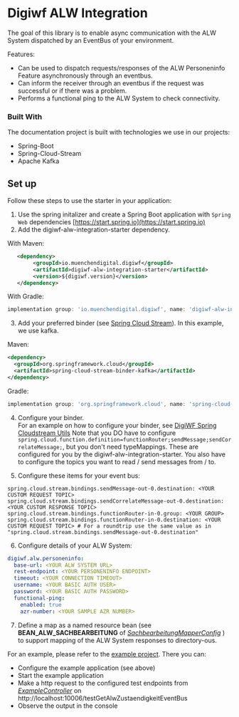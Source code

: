 # Digiwf ALW Integration

The goal of this library is to enable async communication with the ALW System dispatched by an EventBus of your
environment.

Features:

* Can be used to dispatch requests/responses of the ALW Personeninfo Feature asynchronously through an eventbus.
* Can inform the receiver through an eventbus if the request was successful or if there was a problem.
* Performs a functional ping to the ALW System to check connectivity.

### Built With

The documentation project is built with technologies we use in our projects:

* Spring-Boot
* Spring-Cloud-Stream
* Apache Kafka

## Set up

Follow these steps to use the starter in your application:

1. Use the spring initalizer and create a Spring Boot application with `Spring Web`
   dependencies [https://start.spring.io](https://start.spring.io)
2. Add the digiwf-alw-integration-starter dependency.

With Maven:

``` xml
   <dependency>
        <groupId>io.muenchendigital.digiwf</groupId>
        <artifactId>digiwf-alw-integration-starter</artifactId>
        <version>${digiwf.version}</version>
   </dependency>
```

With Gradle:

``` groovy
implementation group: 'io.muenchendigital.digiwf', name: 'digiwf-alw-integration-starter', version: '${digiwf.version}'
```

3. Add your preferred binder (see [Spring Cloud Stream](https://spring.io/projects/spring-cloud-stream)). In this
   example, we use kafka.

Maven:

 ``` xml
<dependency>
   <groupId>org.springframework.cloud</groupId>
   <artifactId>spring-cloud-stream-binder-kafka</artifactId>
</dependency>
```

Gradle:

``` groovy
implementation group: 'org.springframework.cloud', name: 'spring-cloud-stream-binder-kafka'
```

4. Configure your binder.<br>
   For an example on how to configure your binder,
   see [DigiWF Spring Cloudstream Utils](https://github.com/it-at-m/digiwf-core/tree/dev/digiwf-libs/digiwf-spring-cloudstream-utils#getting-started)
   Note that you DO have to
   configure ```spring.cloud.function.definition=functionRouter;sendMessage;sendCorrelateMessage;```, but you don't need
   typeMappings. These are configured for you by the digiwf-alw-integration-starter. You also have to configure the
   topics you want to read / send messages from / to.

5. Configure these items for your event bus:

``` properties
spring.cloud.stream.bindings.sendMessage-out-0.destination: <YOUR CUSTOM REQUEST TOPIC>
spring.cloud.stream.bindings.sendCorrelateMessage-out-0.destination: <YOUR CUSTOM RESPONSE TOPIC>
spring.cloud.stream.bindings.functionRouter-in-0.group: <YOUR GROUP>
spring.cloud.stream.bindings.functionRouter-in-0.destination: <YOUR CUSTOM REQUEST TOPIC> # For a roundtrip use the same value as in "spring.cloud.stream.bindings.sendMessage-out-0.destination" 
```

6. Configure details of your ALW System:

``` yaml
digiwf.alw.personeninfo:
  base-url: <YOUR ALW SYSTEM URL>
  rest-endpoint: <YOUR PERSONENINFO ENDPOINT>
  timeout: <YOUR CONNECTION TIMEOUT>
  username: <YOUR BASIC AUTH USER>
  password: <YOUR BASIC AUTH PASSWORD>
  functional-ping:
    enabled: true
    azr-number: <YOUR SAMPLE AZR NUMBER>
```

7. Define a map as a named resource bean (see **BEAN_ALW_SACHBEARBEITUNG**
   of <i>[SachbearbeitungMapperConfig](https://github.com/it-at-m/digiwf-core/blob/dev/digiwf-integrations/digiwf-alw-integration/digiwf-alw-integration-core/src/main/java/io/muenchendigital/digiwf/alw/integration/configuration/SachbearbeitungMapperConfig.java) </i> )
   to support mapping of the ALW System responses to directory-ous.

For an example, please refer to
the [example project](https://github.com/it-at-m/digiwf-core/tree/dev/digiwf-integrations/digiwf-alw-integration/digiwf-alw-integration-example).
There you can:

* Configure the example application (see above)
* Start the example application
* Make a http request to the configured test endpoints
  from <i>[ExampleController](https://github.com/it-at-m/digiwf-core/blob/dev/digiwf-integrations/digiwf-alw-integration/digiwf-alw-integration-example/src/main/java/io/muenchendigital/digiwf/alw/integration/api/controller/ExampleController.java) </i>
  on http://localhost:10006/testGetAlwZustaendigkeitEventBus
* Observe the output in the console


